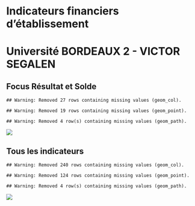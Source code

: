 Indicateurs financiers d’établissement
================

# Université BORDEAUX 2 - VICTOR SEGALEN

## Focus Résultat et Solde

    ## Warning: Removed 27 rows containing missing values (geom_col).

    ## Warning: Removed 19 rows containing missing values (geom_point).

    ## Warning: Removed 4 row(s) containing missing values (geom_path).

![](université_bordeaux_2___victor_segalen_files/figure-gfm/etab.focus-1.png)<!-- -->

## Tous les indicateurs

    ## Warning: Removed 240 rows containing missing values (geom_col).

    ## Warning: Removed 124 rows containing missing values (geom_point).

    ## Warning: Removed 4 row(s) containing missing values (geom_path).

![](université_bordeaux_2___victor_segalen_files/figure-gfm/etab-1.png)<!-- -->
